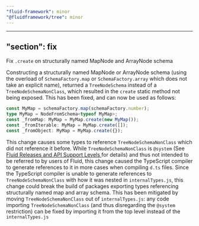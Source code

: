 ```yaml
---
"fluid-framework": minor
"@fluidframework/tree": minor
---
```

---
"section": fix
---

Fix `.create` on structurally named MapNode and ArrayNode schema

Constructing a structurally named MapNode or ArrayNode schema (using the overload of `SchemaFactory.map` or `SchemaFactory.array` which does not take an explicit name), returned a `TreeNodeSchema` instead of a `TreeNodeSchemaNonClass`, which resulted in the `create` static method not being exposed.
This has been fixed, and can now be used as follows:

```typescript
const MyMap = schemaFactory.map(schemaFactory.number);
type MyMap = NodeFromSchema<typeof MyMap>;
const _fromMap: MyMap = MyMap.create(new MyMap());
const _fromIterable: MyMap = MyMap.create([]);
const _fromObject: MyMap = MyMap.create({});
```

This change causes some types to reference `TreeNodeSchemaNonClass` which did not reference it before.
While `TreeNodeSchemaNonClass` is `@system` (See [Fluid Releases and API Support Levels
](https://fluidframework.com/docs/build/releases-and-apitags/) for details) and thus not intended to be referred to by users of Fluid,
this change caused the TypeScript compiler to generate references to it in more cases when compiling `d.ts` files.
Since the TypeScript compiler is unable to generate references to `TreeNodeSchemaNonClass` with how it was nested in `internalTypes.js`,
this change could break the build of packages exporting types referencing structurally named map and array schema.
This has been mitigated by moving `TreeNodeSchemaNonClass` out of `internalTypes.js`:
any code importing `TreeNodeSchemaNonClass` (and thus disregarding the `@system` restriction) can be fixed by importing it from the top level instead of the `internalTypes.js`
